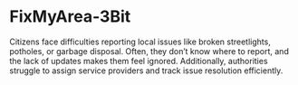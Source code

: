 # FixMyArea-3Bit
Citizens face difficulties reporting local issues like broken streetlights, potholes, or garbage disposal. Often, they don’t know where to report, and the lack of updates makes them feel ignored. Additionally, authorities struggle to assign service providers and track issue resolution efficiently.
